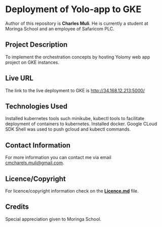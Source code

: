 # Deployment of Yolo-app to GKE
<!-- Introduction of Author -->
Author of this repository is <strong>Charles Muli</strong>. He is currently a student at Moringa School and an employee of Safaricom PLC.

<!--Project Description  -->

## Project Description

To implement the orchestration concepts by hosting Yolomy web app project on GKE instances. 

## Live URL

The link to the live deployment to GKE is http://34.168.12.213:5000/


## Technologies Used

Installed kubernetes tools such minikube, kubectl tools to facilitate deployment of containers to kubernetes.
Installed docker.
Google CLoud SDK Shell was used to push gcloud and kubectl commands.


## Contact Information

For more information you can contact me via email <span>cmcharels.muli@gmail.com</span>.

## Licence/Copyright

For licence/copyright information check on the <a href="LICENCE.md"><strong>Licence.md</strong></a> file.

## Credits
Special appreciation given to Moringa School.